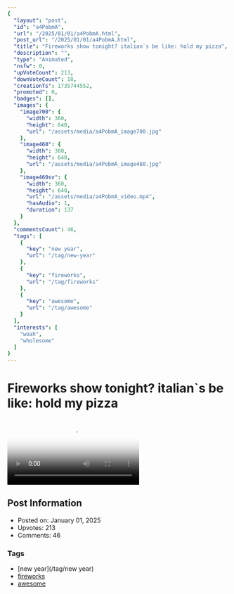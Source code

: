 ```yaml
---
{
  "layout": "post",
  "id": "a4PobmA",
  "url": "/2025/01/01/a4PobmA.html",
  "post_url": "/2025/01/01/a4PobmA.html",
  "title": "Fireworks show tonight? italian`s be like: hold my pizza",
  "description": "",
  "type": "Animated",
  "nsfw": 0,
  "upVoteCount": 213,
  "downVoteCount": 18,
  "creationTs": 1735744552,
  "promoted": 0,
  "badges": [],
  "images": {
    "image700": {
      "width": 360,
      "height": 640,
      "url": "/assets/media/a4PobmA_image700.jpg"
    },
    "image460": {
      "width": 360,
      "height": 640,
      "url": "/assets/media/a4PobmA_image460.jpg"
    },
    "image460sv": {
      "width": 360,
      "height": 640,
      "url": "/assets/media/a4PobmA_video.mp4",
      "hasAudio": 1,
      "duration": 137
    }
  },
  "commentsCount": 46,
  "tags": [
    {
      "key": "new year",
      "url": "/tag/new-year"
    },
    {
      "key": "fireworks",
      "url": "/tag/fireworks"
    },
    {
      "key": "awesome",
      "url": "/tag/awesome"
    }
  ],
  "interests": [
    "woah",
    "wholesome"
  ]
}
---
```


# Fireworks show tonight? italian`s be like: hold my pizza

<video controls playsinline loop poster="/assets/media/a4PobmA_image460.jpg">
  <source src="/assets/media/a4PobmA_video.mp4" type="video/mp4">
  Your browser does not support the video tag.
</video>

## Post Information

- Posted on: January 01, 2025
- Upvotes: 213
- Comments: 46

### Tags

- [new year](/tag/new year)
- [fireworks](/tag/fireworks)
- [awesome](/tag/awesome)
